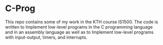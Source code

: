 # C-Prog

This repo contains some of my work in the KTH course IS1500. The code is written to Implement low-level programs in the C programming language and in an assembly language as well as to Implement low-level programs with input-output, timers, and interrupts. 
